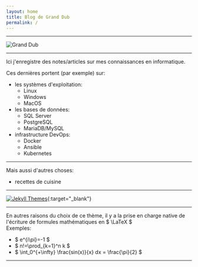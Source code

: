 ```yaml
---
layout: home
title: Blog de Grand Dub
permalink: /
---
```


---

![Grand Dub]({{site.baseurl}}/assets/images/gd-logo-fontmeme-com.png#center)

---

Ici j'enregistre des notes/articles sur mes connaissances en informatique.  

Ces dernières portent (par exemple) sur:
- les systèmes d'exploitation:
  - Linux
  - Windows
  - MacOS
- les bases de données:
  - SQL Server
  - PostgreSQL
  - MariaDB/MySQL
- infrastructure DevOps:
  - Docker
  - Ansible
  - Kubernetes


---

Mais aussi d'autres choses:
- recettes de cuisine

---
[![Jekyll Themes](https://img.shields.io/badge/featured%20on-JekyllThemes-red.svg)](https://github.com/sighingnow/jekyll-gitbook){:target="_blank"}

---

En autres raisons du choix de ce thème, il y a la prise en charge native de l'écriture de formules mathématiques en $ \LaTeX $   
Exemples:
- $ e^{i\pi}=-1 $
- $ n!=\prod_{k=1}^n k $
- $ \int_0^{+\infty} \frac{sin(x)}{x} dx = \frac{\pi}{2} $

---
